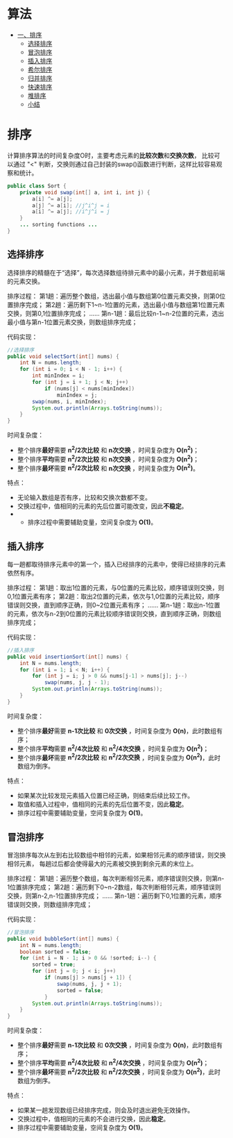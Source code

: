 # 算法

<!-- GFM-TOC -->
* [一、排序](#一排序)
    * [选择排序](#选择排序)
    * [冒泡排序](#冒泡排序)
    * [插入排序](#插入排序)
    * [希尔排序](#希尔排序)
    * [归并排序](#归并排序)
    * [快速排序](#快速排序)
    * [堆排序](#堆排序)
    * [小结](#小结)



# 排序
计算排序算法的时间复杂度O时，主要考虑元素的**比较次数**和**交换次数**，
比较可以通过 "<" 判断，交换则通过自己封装的swap()函数进行判断，这样比较容易观察和统计。

```java
public class Sort {
    private void swap(int[] a, int i, int j) {
        a[i] ^= a[j];
        a[j] ^= a[i]; //j^i^j = i
        a[i] ^= a[j]; //i^j^i = j
    }
    ... sorting functions ...
}
```


## 选择排序
选择排序的精髓在于“选择”，每次选择数组待排元素中的最小元素，并于数组前端的元素交换。

排序过程：
第1趟：遍历整个数组，选出最小值与数组第0位置元素交换，则第0位置排序完成；
第2趟：遍历剩下1~n-1位置的元素，选出最小值与数组第1位置元素交换，则第0,1位置排序完成；
......
第n-1趟：最后比较n-1~n-2位置的元素，选出最小值与第n-1位置元素交换，则数组排序完成；

代码实现：
```java
//选择排序
public void selectSort(int[] nums) {
    int N = nums.length;
    for (int i = 0; i < N - 1; i++) {
        int minIndex = i;
        for (int j = i + 1; j < N; j++)
            if (nums[j] < nums[minIndex])
                minIndex = j;
        swap(nums, i, minIndex);
        System.out.println(Arrays.toString(nums));
    }
}
```

时间复杂度：
- 整个排序**最好**需要 **n<sup>2</sup>/2次比较** 和 **n次交换** ，时间复杂度为 **O(n<sup>2</sup>)**；
- 整个排序**平均**需要 **n<sup>2</sup>/2次比较** 和 **n次交换** ，时间复杂度为 **O(n<sup>2</sup>)**；
- 整个排序**最坏**需要 **n<sup>2</sup>/2次比较** 和 **n次交换** ，时间复杂度为 **O(n<sup>2</sup>)**。

特点：
- 无论输入数组是否有序，比较和交换次数都不变。
- 交换过程中，值相同的元素的先后位置可能改变，因此**不稳定**。
- - 排序过程中需要辅助变量，空间复杂度为 **O(1)**。


## 插入排序
每一趟都取待排序元素中的第一个，插入已经排序的元素中，使得已经排序的元素依然有序。

排序过程：
第1趟：取出1位置的元素，与0位置的元素比较，顺序错误则交换，则0,1位置元素有序；
第2趟：取出2位置的元素，依次与1,0位置的元素比较，顺序错误则交换，直到顺序正确，则0~2位置元素有序；
......
第n-1趟：取出n-1位置的元素，依次与n-2到0位置的元素比较顺序错误则交换，直到顺序正确，则数组排序完成；

代码实现：
```java
//插入排序
public void insertionSort(int[] nums) {
    int N = nums.length;
    for (int i = 1; i < N; i++) {
        for (int j = i; j > 0 && nums[j-1] > nums[j]; j--)
            swap(nums, j, j - 1);
        System.out.println(Arrays.toString(nums));
    }
}
```

时间复杂度：
- 整个排序**最好**需要 **n-1次比较** 和 **0次交换** ，时间复杂度为 **O(n)**，此时数组有序；
- 整个排序**平均**需要 **n<sup>2</sup>/4次比较** 和 **n<sup>2</sup>/4次交换** ，时间复杂度为 **O(n<sup>2</sup>)**；
- 整个排序**最坏**需要 **n<sup>2</sup>/2次比较** 和 **n<sup>2</sup>/2次交换** ，时间复杂度为 **O(n<sup>2</sup>)**，此时数组为倒序。

特点：
- 如果某次比较发现元素插入位置已经正确，则结束后续比较工作。
- 取值和插入过程中，值相同的元素的先后位置不变，因此**稳定**。
- 排序过程中需要辅助变量，空间复杂度为 **O(1)**。


## 冒泡排序
冒泡排序每次从左到右比较数组中相邻的元素，如果相邻元素的顺序错误，则交换相邻元素，
每趟过后都会使得最大的元素被交换到剩余元素的末位上。

排序过程：
第1趟：遍历整个数组，每次判断相邻元素，顺序错误则交换，则第n-1位置排序完成；
第2趟：遍历剩下0~n-2数组，每次判断相邻元素，顺序错误则交换，则第n-2,n-1位置排序完成；
......
第n-1趟：遍历剩下0,1位置的元素，顺序错误则交换，则数组排序完成；

代码实现：
```java
//冒泡排序
public void bubbleSort(int[] nums) {
    int N = nums.length;
    boolean sorted = false;
    for (int i = N - 1; i > 0 && !sorted; i--) {
        sorted = true;
        for (int j = 0; j < i; j++)
            if (nums[j] > nums[j + 1]) {
                swap(nums, j, j + 1);
                sorted = false;
            }
        System.out.println(Arrays.toString(nums));
    }
}
```

时间复杂度：
- 整个排序**最好**需要 **n-1次比较** 和 **0次交换** ，时间复杂度为 **O(n)**，此时数组有序；
- 整个排序**平均**需要 **n<sup>2</sup>/4次比较** 和 **n<sup>2</sup>/4次交换** ，时间复杂度为 **O(n<sup>2</sup>)**；
- 整个排序**最坏**需要 **n<sup>2</sup>/2次比较** 和 **n<sup>2</sup>/2次交换** ，时间复杂度为 **O(n<sup>2</sup>)**，此时数组为倒序。

特点：
- 如果某一趟发现数组已经排序完成，则会及时退出避免无效操作。
- 交换过程中，值相同的元素的不会进行交换，因此**稳定**。
- 排序过程中需要辅助变量，空间复杂度为 **O(1)**。





